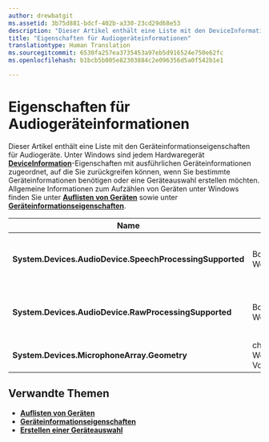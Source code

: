```yaml
---
author: drewbatgit
ms.assetid: 3b75d881-bdcf-402b-a330-23cd29d68e53
description: "Dieser Artikel enthält eine Liste mit den DeviceInformation-Eigenschaften für Audiogeräte."
title: "Eigenschaften für Audiogeräteinformationen"
translationtype: Human Translation
ms.sourcegitcommit: 6530fa257ea3735453a97eb5d916524e750e62fc
ms.openlocfilehash: b1bcb5b005e82303884c2e096356d5a0f542b1e1

---
```


# Eigenschaften für Audiogeräteinformationen

Dieser Artikel enthält eine Liste mit den Geräteinformationseigenschaften für Audiogeräte. Unter Windows sind jedem Hardwaregerät [**DeviceInformation**](https://msdn.microsoft.com/library/windows/apps/BR225393)-Eigenschaften mit ausführlichen Geräteinformationen zugeordnet, auf die Sie zurückgreifen können, wenn Sie bestimmte Geräteinformationen benötigen oder eine Geräteauswahl erstellen möchten. Allgemeine Informationen zum Aufzählen von Geräten unter Windows finden Sie unter [**Auflisten von Geräten**](../devices-sensors/enumerate-devices.md) sowie unter [**Geräteinformationseigenschaften**](../devices-sensors/device-information-properties.md).


|Name|Typ|Beschreibung|
|------------------------------------------------------------|------------|------------------------------------------------------|
|**System.Devices.AudioDevice.SpeechProcessingSupported**|Boolescher Wert|Gibt an, ob das Audiogerät die Verarbeitung von Sprache unterstützt.|
|**System.Devices.AudioDevice.RawProcessingSupported**|Boolescher Wert|Gibt an, ob das Audiogerät die Verarbeitung von Rohdaten unterstützt.|
|**System.Devices.MicrophoneArray.Geometry**|char[]-Wert ohne Vorzeichen|Geometriedaten für ein Mikrofonarray.|
## Verwandte Themen

* [**Auflisten von Geräten**](../devices-sensors/enumerate-devices.md)
* [**Geräteinformationseigenschaften**](../devices-sensors/device-information-properties.md)
* [**Erstellen einer Geräteauswahl**](../devices-sensors/build-a-device-selector.md)







<!--HONumber=Jun16_HO4-->



